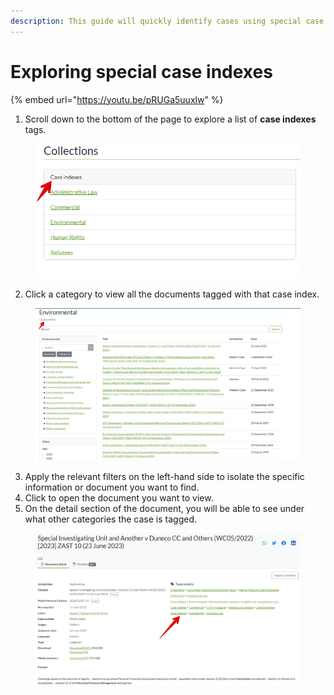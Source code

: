 ```yaml
---
description: This guide will quickly identify cases using special case indexes.
---
```


# Exploring special case indexes


{% embed url="https://youtu.be/pRUGa5uuxlw" %}


1. Scroll down to the bottom of the page to explore a list of **case indexes** tags.

<figure><img src="../.gitbook/assets/tanzlii--Case indexes (2).png" alt=""><figcaption></figcaption></figure>

2. Click a category to view all the documents tagged with that case index.

<figure><img src="../.gitbook/assets/tanzlii--case index.png" alt=""><figcaption></figcaption></figure>

3. Apply the relevant filters on the left-hand side to isolate the specific information or document you want to find.
4. Click to open the document you want to view.
5. On the detail section of the document, you will be able to see under what other categories the case is tagged.

<figure><img src="../.gitbook/assets/tanzlii--other tags.png" alt=""><figcaption></figcaption></figure>